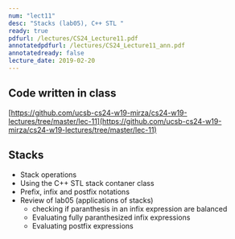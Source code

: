 ```yaml
---
num: "lect11"
desc: "Stacks (lab05), C++ STL "
ready: true
pdfurl: /lectures/CS24_Lecture11.pdf
annotatedpdfurl: /lectures/CS24_Lecture11_ann.pdf
annotatedready: false
lecture_date: 2019-02-20
---
```


## Code written in class
[https://github.com/ucsb-cs24-w19-mirza/cs24-w19-lectures/tree/master/lec-11](https://github.com/ucsb-cs24-w19-mirza/cs24-w19-lectures/tree/master/lec-11)



## Stacks
* Stack operations
* Using the C++ STL stack contaner class
* Prefix, infix and postfix notations
* Review of lab05 (applications of stacks)
	* checking if paranthesis in an infix expression are balanced
	* Evaluating fully paranthesized infix expressions
	* Evaluating postfix expressions



